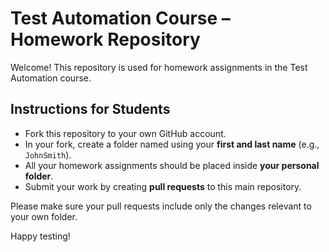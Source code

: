 # Test Automation Course – Homework Repository

Welcome! This repository is used for homework assignments in the Test Automation course.

## Instructions for Students

- Fork this repository to your own GitHub account.
- In your fork, create a folder named using your **first and last name** (e.g., `JohnSmith`).
- All your homework assignments should be placed inside **your personal folder**.
- Submit your work by creating **pull requests** to this main repository.

Please make sure your pull requests include only the changes relevant to your own folder.

Happy testing!